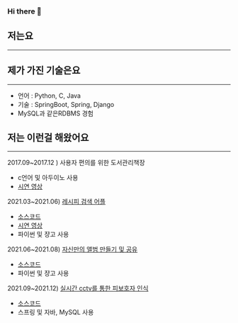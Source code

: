 ### Hi there 👋
## 저는요
***
<!-- 기획과 운동을 좋아하는 개발자입니다.<br/>
기본 원칙속에서 일의 효율을 중시하여, 항상 빠르고 성능이 좋게 만드려고 노력하고 있습니다. <br/>
AI기술을 활용하여 세상에 영향력을 주는 소프트웨어 엔지니어가 되고 싶습니다. -->

## 제가 가진 기술은요 
***
- 언어 : Python, C, Java
- 기술 : SpringBoot, Spring, Django
- MySQL과 같은RDBMS 경험


## 저는 이런걸 해왔어요
***

2017.09~2017.12 ) 사용자 편의를 위한 도서관리책장
- c언어 및 아두이노 사용
- <a href="https://www.youtube.com/shorts/EfaWzDeHhMA">시연 영상</a>

2021.03~2021.06) <a href="./recipe_search_server">레시피 검색 어플</a>
- [소스코드](https://github.com/woominsik/recipe_search_server/tree/master)
- <a href="https://www.youtube.com/shorts/3EYd_ejwpTQ">시연 영상</a>
- 파이썬 및 쟝고 사용

2021.06~2021.08) <a href="./image_classifier">자신만의 앨범 만들기 및 공유</a>
- [소스코드](https://github.com/woominsik/image_classifier)
- 파이썬 및 쟝고 사용

2021.09~2021.12) <a href="./Eyes_On_You">실시간 cctv를 통한 피보호자 인식</a>
- [소스코드](https://github.com/woominsik/Eyes_On_You)
- 스프링 및 자바, MySQL 사용

<!--
**woominsik/woominsik** is a ✨ _special_ ✨ repository because its `README.md` (this file) appears on your GitHub profile.

Here are some ideas to get you started:

- 🔭 I’m currently working on ...
- 🌱 I’m currently learning ...
- 👯 I’m looking to collaborate on ...
- 🤔 I’m looking for help with ...
- 💬 Ask me about ...
- 📫 How to reach me: ...
- 😄 Pronouns: ...
- ⚡ Fun fact: ...
-->
